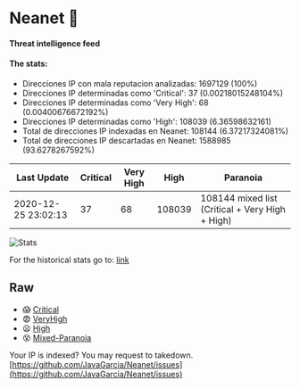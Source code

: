 # Neanet :hocho:
#### Threat intelligence feed
#### The stats:

- Direcciones IP con mala reputacion analizadas: 1697129 (100%)
- Direcciones IP determinadas como 'Critical':  37 (0.00218015248104%)
- Direcciones IP determinadas como 'Very High':  68 (0.00400676672192%)
- Direcciones IP determinadas como 'High':  108039 (6.36598632161)
- Total de direcciones IP indexadas en Neanet:  108144 (6.37217324081%)
- Total de direcciones IP descartadas en Neanet:  1588985 (93.6278267592%)

| Last Update | Critical | Very High | High | Paranoia |
| --- | --- | --- | --- | --- |
| 2020-12-25 23:02:13 | 37 | 68 | 108039 | 108144 mixed list (Critical + Very High + High)|

![Stats](https://docs.google.com/spreadsheets/d/e/2PACX-1vSnaNMIXVabIpDJjufMlzH7poXnshF3mgd8Is1g9ytUEzVsP5my4Trn8f-xkoLLQ38xpL3HtmUexLo6/pubchart?oid=501124687&format=image)

For the historical stats go to: [link](/stats.csv)
## Raw
- :scream: [Critical](https://raw.githubusercontent.com/JavaGarcia/Neanet/master/blacklists/neanet_critical.txt)
- :fearful: [VeryHigh](https://raw.githubusercontent.com/JavaGarcia/Neanet/master/blacklists/neanet_veryHigh.txtt)
- :frowning: [High](https://raw.githubusercontent.com/JavaGarcia/Neanet/master/blacklists/neanet_high.txt)
- :dizzy_face: [Mixed-Paranoia](https://raw.githubusercontent.com/JavaGarcia/Neanet/master/blacklists/neanet_all.txt)


Your IP is indexed? You may request to takedown. [https://github.com/JavaGarcia/Neanet/issues](https://github.com/JavaGarcia/Neanet/issues)































































































































































































































































































































































































































































































































































































































































































































































































































































































































































































































































































































































































































































































































































































































































































































































































































































































































































































































































































































































































































































































































































































































































































































































































































































































































































































































































































































































































































































































































































































































































































































































